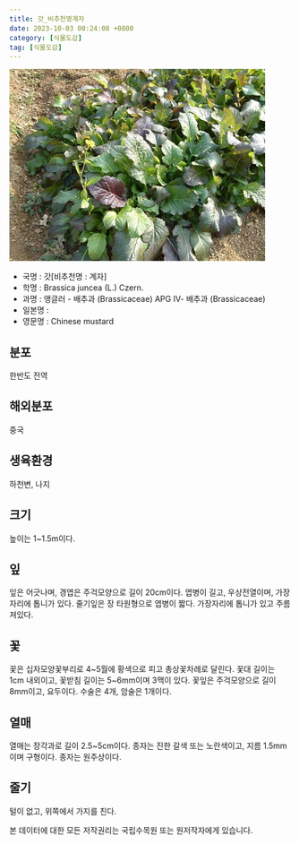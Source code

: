 ```yaml
---
title: 갓_비추천명계자
date: 2023-10-03 00:24:08 +0800
category: [식물도감]
tag: [식물도감]
---
```




![갓[비추천명 : 계자]](/assets/img/fileUpload/plants/basic/Cruciferae/Brassica/8374/1_th2.JPG)
- 국명 : 갓[비추천명 : 계자]
- 학명 : Brassica juncea (L.) Czern.
- 과명 : 앵글러 - 배추과 (Brassicaceae) APG Ⅳ- 배추과 (Brassicaceae)
- 일본명 : 
- 영문명 : Chinese mustard


## 분포
한반도 전역
## 해외분포
중국
## 생육환경
하천변, 나지
## 크기
높이는 1~1.5m이다.
## 잎
잎은 어긋나며, 경엽은 주걱모양으로 길이 20cm이다. 엽병이 길고, 우상전열이며, 가장자리에 톱니가 있다. 줄기잎은 장 타원형으로 엽병이 짧다. 가장자리에 톱니가 있고 주름져있다.
## 꽃
꽃은 십자모양꽃부리로 4~5월에 황색으로 피고 총상꽃차례로 달린다. 꽃대 길이는 1cm 내외이고, 꽃받침 길이는 5~6mm이며 3맥이 있다. 꽃잎은 주걱모양으로 길이 8mm이고, 요두이다. 수술은 4개, 암술은 1개이다.
## 열매
열매는 장각과로 길이 2.5~5cm이다. 종자는 진한 갈색 또는 노란색이고, 지름 1.5mm이며 구형이다. 종자는 원주상이다.
## 줄기
털이 없고, 위쪽에서 가지를 친다.






본 데이터에 대한 모든 저작권리는 국립수목원 또는 원저작자에게 있습니다.
